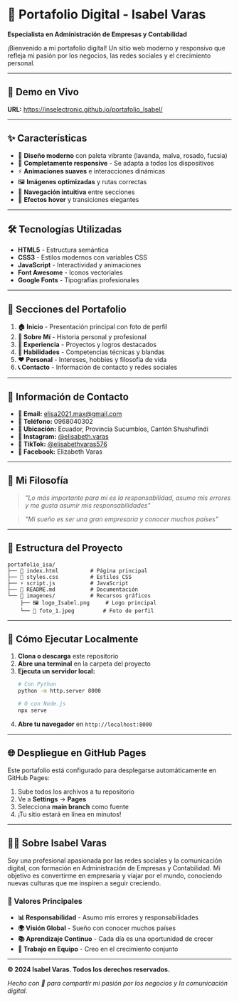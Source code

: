 # 🌟 Portafolio Digital - Isabel Varas

**Especialista en Administración de Empresas y Contabilidad**

¡Bienvenido a mi portafolio digital! Un sitio web moderno y responsivo que refleja mi pasión por los negocios, las redes sociales y el crecimiento personal.

---

## 🚀 Demo en Vivo

**URL:** https://inselectronic.github.io/portafolio_Isabel/

---

## ✨ Características

- 🎨 **Diseño moderno** con paleta vibrante (lavanda, malva, rosado, fucsia)
- 📱 **Completamente responsive** - Se adapta a todos los dispositivos
- ⚡ **Animaciones suaves** e interacciones dinámicas
- 🖼️ **Imágenes optimizadas** y rutas correctas
- 🎯 **Navegación intuitiva** entre secciones
- 💫 **Efectos hover** y transiciones elegantes

---

## 🛠️ Tecnologías Utilizadas

- **HTML5** - Estructura semántica
- **CSS3** - Estilos modernos con variables CSS
- **JavaScript** - Interactividad y animaciones
- **Font Awesome** - Iconos vectoriales
- **Google Fonts** - Tipografías profesionales

---

## 📄 Secciones del Portafolio

1. **🏠 Inicio** - Presentación principal con foto de perfil
2. **👤 Sobre Mí** - Historia personal y profesional
3. **💼 Experiencia** - Proyectos y logros destacados
4. **🎯 Habilidades** - Competencias técnicas y blandas
5. **❤️ Personal** - Intereses, hobbies y filosofía de vida
6. **📞 Contacto** - Información de contacto y redes sociales

---

## 📧 Información de Contacto

- **📧 Email:** elisa2021.max@gmail.com
- **📱 Teléfono:** 0968040302
- **📍 Ubicación:** Ecuador, Provincia Sucumbíos, Cantón Shushufindi
- **📸 Instagram:** [@elisabeth.varas](https://instagram.com/elisabeth.varas)
- **🎵 TikTok:** [@elisabethvaras576](https://tiktok.com/@elisabethvaras576)
- **👥 Facebook:** Elizabeth Varas

---

## 🎯 Mi Filosofía

> *"Lo más importante para mí es la responsabilidad, asumo mis errores y me gusta asumir mis responsabilidades"*

> *"Mi sueño es ser una gran empresaria y conocer muchos países"*

---

## 📁 Estructura del Proyecto

```
portafolio_isa/
├── 📄 index.html          # Página principal
├── 🎨 styles.css          # Estilos CSS
├── ⚡ script.js           # JavaScript
├── 📝 README.md           # Documentación
└── 📂 imagenes/           # Recursos gráficos
    ├── 🖼️ logo_Isabel.png     # Logo principal
    └── 📸 foto_1.jpeg         # Foto de perfil
```

---

## 🚀 Cómo Ejecutar Localmente

1. **Clona o descarga** este repositorio
2. **Abre una terminal** en la carpeta del proyecto
3. **Ejecuta un servidor local:**
   ```bash
   # Con Python
   python -m http.server 8000
   
   # O con Node.js
   npx serve
   ```
4. **Abre tu navegador** en `http://localhost:8000`

---

## 🌐 Despliegue en GitHub Pages

Este portafolio está configurado para desplegarse automáticamente en GitHub Pages:

1. Sube todos los archivos a tu repositorio
2. Ve a **Settings** → **Pages**
3. Selecciona **main branch** como fuente
4. ¡Tu sitio estará en línea en minutos!

---

## 👩‍💼 Sobre Isabel Varas

Soy una profesional apasionada por las redes sociales y la comunicación digital, con formación en Administración de Empresas y Contabilidad. Mi objetivo es convertirme en empresaria y viajar por el mundo, conociendo nuevas culturas que me inspiren a seguir creciendo.

### 🌟 Valores Principales
- **📊 Responsabilidad** - Asumo mis errores y responsabilidades
- **🌍 Visión Global** - Sueño con conocer muchos países
- **📚 Aprendizaje Continuo** - Cada día es una oportunidad de crecer
- **🤝 Trabajo en Equipo** - Creo en el crecimiento conjunto

---

**© 2024 Isabel Varas. Todos los derechos reservados.**

*Hecho con 💜 para compartir mi pasión por los negocios y la comunicación digital.*


